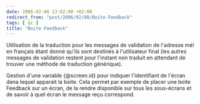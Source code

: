 ```yaml
---
date: 2006-02-08 13:02:00 +02:00
redirect_from: "post/2006/02/08/Boite-Feedback"
tags: [ qc ]
title: "Boite Feedback"
---
```


Utilisation de la traduction pour les messages de validation de l'adresse
mél en français étant donné qu'ils sont destinés à l'utilisateur final (les
autres messages de validation restent pour l'instant non traduit en attendant
de trouver une méthode de traduction générique).

Gestion d'une variable {@screen.id} pour indiquer l'identifiant de l'écran
dana lequel apparait la boite. Cela permet par exemple de placer une boite
Feedback sur un écran, de la rendre disponible sur tous les sous-écrans et de
savoir à quel écran le message reçu correspond.
